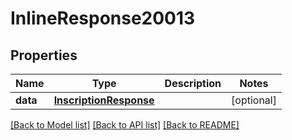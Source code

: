 # InlineResponse20013

## Properties
Name | Type | Description | Notes
------------ | ------------- | ------------- | -------------
**data** | [**InscriptionResponse**](InscriptionResponse.md) |  | [optional] 

[[Back to Model list]](../README.md#documentation-for-models) [[Back to API list]](../README.md#documentation-for-api-endpoints) [[Back to README]](../README.md)

